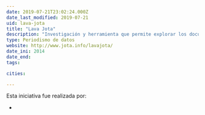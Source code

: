 ```yaml
---
date: 2019-07-21T23:02:24.000Z
date_last_modified: 2019-07-21
uid: lava-jota
title: "Lava Jota"
description: "Investigación y herramienta que permite explorar los documentos, procesos e involucrados en la operación Lava Jato en Brasil, la ofensiva contra la corrupción más grande en la historia del país."
type: Periodismo de datos
website: http://www.jota.info/lavajota/
date_ini: 2014
date_end: 
tags:

cities: 

---
```


Esta iniciativa fue realizada por:

- [](/i/jota-info.html)
